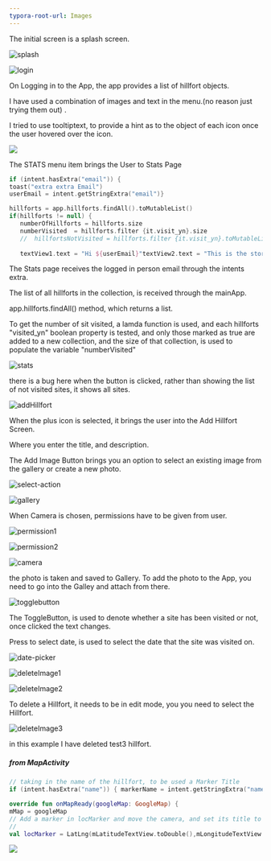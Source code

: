 ```yaml
---
typora-root-url: Images
---
```


The initial screen is a splash screen.

![splash](/../1572801653600-1572893185494.png)





![login](/../1572802858209-1572893229847.png)

On Logging in to the App, the app provides a list of hillfort objects.

I have used a combination of images and text in the menu.(no reason just trying them out) .

I tried to use tooltiptext, to provide a hint as to the object of each icon once the user hovered over the icon.



![](/../1572803088539-1572893301336.png)





The STATS menu item brings the User to Stats Page



```kotlin
if (intent.hasExtra("email")) {   
toast("extra extra Email")    
userEmail = intent.getStringExtra("email")}

hillforts = app.hillforts.findAll().toMutableList()
if(hillforts != null) {    
   numberOfHillforts = hillforts.size
   numberVisited  = hillforts.filter {it.visit_yn}.size  
   //  hillfortsNotVisited = hillforts.filter {it.visit_yn}.toMutableList()}
   
   textView1.text = "Hi ${userEmail}"textView2.text = "This is the story so far. I ${userEmail} , have ${numberOfHillforts} in my collection. I have visited ${numberVisited} so far."
```

The Stats page receives  the logged in person email through the intents extra.

The list of all hillforts in the collection, is received through the mainApp.

app.hillforts.findAll() method, which returns a list. 

To get the number of sit visited, a lamda function is used, and each hillforts  "visited_yn" boolean property is tested, and only those marked as true are added to a new collection, and the size of that collection, is used to populate the variable "numberVisited"

![stats](/../1572807346205.png)



there is a bug here when the button is clicked, rather than showing the list of not visited sites, it shows all sites.





![addHillfort](/../1572811520268-1572893403701.png)







When the plus icon is selected, it brings the user into the Add Hillfort Screen.

Where you enter the title, and description.

The Add Image Button brings you an option to select an existing image from  the gallery or create a new photo.



![select-action](/../1572811951180-1572893434554.png)



![gallery](/../1572812279634-1572893469271.png)





When Camera is chosen, permissions have to be given from user.



![permission1](/../1572814674106-1572893503257.png)





![permission2](/../1572814728702-1572893530799.png)





![camera](/../1572814876218-1572893560195.png)







the photo is taken and saved to Gallery. To add the photo to the App, you need to go into the Galley and attach from there.



![togglebutton](/../1572815472462-1572893601202.png)





The ToggleButton, is used to denote whether a site has been visited or not, once clicked the text changes.

Press to select date, is used to select the date that the site was visited on.



![date-picker](/../1572815624160-1572893641405.png)





![deleteImage1](/../1572817827324-1572893673474.png)









![deleteImage2](/../1572817933151-1572893706098.png)



To delete a Hillfort, it needs to be in edit mode, you you need to select the Hillfort.



![deleteImage3](/../1572817997662-1572893729078.png)





in this example I have deleted test3 hillfort.





##### from MapActivity

```kotlin
// taking in the name of the hillfort, to be used a Marker Title        
if (intent.hasExtra("name")) { markerName = intent.getStringExtra("name") }
```

```kotlin
override fun onMapReady(googleMap: GoogleMap) { 
mMap = googleMap    
// Add a marker in locMarker and move the camera, and set its title to the hillfort name
//
val locMarker = LatLng(mLatitudeTextView.toDouble(),mLongitudeTextView.toDouble())    mMap.addMarker(MarkerOptions().position(locMarker).title("${markerName}"))    mMap.moveCamera(CameraUpdateFactory.newLatLng(locMarker))}

```



![](/../1572801506949.png)